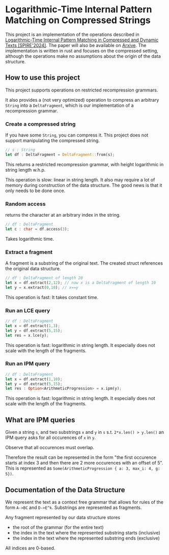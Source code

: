 # Logarithmic-Time Internal Pattern Matching on Compressed Strings
This project is an implementation of the operations described in [Logarithmic-Time Internal Pattern Matching in Compressed and Dynamic Texts [SPIRE'2024]](https://link.springer.com/chapter/10.1007/978-3-031-72200-4_8). The paper will also be available on [Arxive](arxive.org).
The implementation is written in rust and focuses on the compressed setting, although the operations make no assumptions about the origin of the data structure.

## How to use this project

This project supports operations on restricted recompression grammars.

It also provides a (not very optimized) operation to compress an arbitrary `String` into a `DeltaFragment`, which is our implementation of a recompression grammar.


### Create a compressed string

If you have some `String`, you can compress it.
This project does not support manipulating the compressed string.

```rs
// s : String
let df : DeltaFragment = DeltaFragment::from(s);
```

This returns a restricted recompression grammar, with height logarithmic in string length w.h.p.

This operation is slow: linear in string length. It also may require a lot of memory during construction of the data structure.
The good news is that it only needs to be done once.

### Random access
returns the character at an arbitrary index in the string.

```rs
// df : DeltaFragment
let c : char = df.access(3);
```

Takes logarithmic time.

### Extract a fragment

A fragment is a substring of the original text. The created struct references the original data structure.

```rs
// df : DeltaFragment of length 20
let x = df.extract(2,12); // now x is a DeltaFragment of length 10
let y = x.extract(0,10); // x==y
```

This operation is fast: It takes constant time.

### Run an LCE query

```rs
// df : DeltaFragment
let x = df.extract(1,3);
let y = df.extract(5,15);
let res = x.lce(y);
```

This operation is fast: logarithmic in string length. It especially does not scale with the length of the fragments.

### Run an IPM query

```rs
// df : DeltaFragment
let x = df.extract(1,10);
let y = df.extract(5,15);
let res : Option<ArithmeticProgression> = x.ipm(y);
```

This operation is fast: logarithmic in string length. It especially does not scale with the length of the fragments.


## What are IPM queries
Given a string `s`, and two substrings `x` and `y` in `s` s.t. `2*x.len() > y.len()` an IPM query asks for all occurences of `x` in `y`.

Observe that all occurences must overlap. 

Therefore the result can be represented in the form "the first occurence starts at index 3 and then there are 2 more occurences with an offset of 5". This is represented as `Some(ArithmeticProgression { a: 3, max_i: 4, g: 5})`.

## Documentation of the Data Structure
We represent the text as a context free grammar that allows for rules of the form `A->BC` and `D->E^k`. Substrings are represented as fragments.

Any fragment represented by our data structure stores

* the root of the grammar (for the entire text)
* the index in the text where the represented substring starts (inclusive)
* the index in the text where the represented substring ends (exclusive)

All indices are 0-based.
